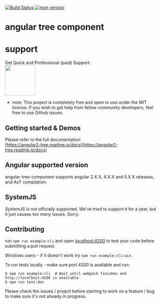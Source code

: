 [![Build Status](https://circleci.com/gh/500tech/angular-tree-component.svg?style=svg)](https://circleci.com/gh/500tech/angular-tree-component)
[![npm version](https://badge.fury.io/js/angular-tree-component.svg)](https://badge.fury.io/js/angular-tree-component)

# angular tree component

# support
Get Quick and Professional (paid) Support:  
<a href="https://goo.gl/forms/9KobHoFkjSMtGC2K3" target="_blank"><img src="https://encrypted-tbn0.gstatic.com/images?q=tbn:ANd9GcQnzsBPel0j5qAOT6QJGiogkYKhfM39YNQnV7hRYGa_x-pwExBr" height="100"/></a>

* note: This project is completely free and open to use under the MIT license.
If you wish to get help from fellow community developers, feel free to use Github issues.

## Getting started & Demos
Please refer to the full documentation:  
[https://angular2-tree.readme.io/docs](https://angular2-tree.readme.io/docs)

## Angular supported version
angular-tree-component supports angular 2.X.X, 4.X.X and 5.X.X releases, and AoT compilation.

## SystemJS
SystemJS is not officially supported.
We've tried to support it for a year, but it just causes too many issues. Sorry.

## Contributing
run `npm run example:cli` and open [localhost:4200](http://localhost:4200) to test your code before submitting a pull request.  

Windows users - if it doesn't work try `npm run example:cli:win`.  

To run tests locally - make sure port 4200 is available and run:
```
$ npm run example:cli  # Wait until webpack finishes and http://localhost:4200 is available
$ npm run test:dev
```

Please check the issues / project before starting to work on a feature / bug to make sure it's not already in progress.
